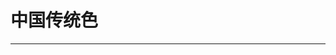 <script setup>
  import ColorDisplay from '../../components/ColorDisplay.vue'
</script>

# 中国传统色

---

<ColorDisplay src="/xiazhi/data/zh-colors.json"/>
